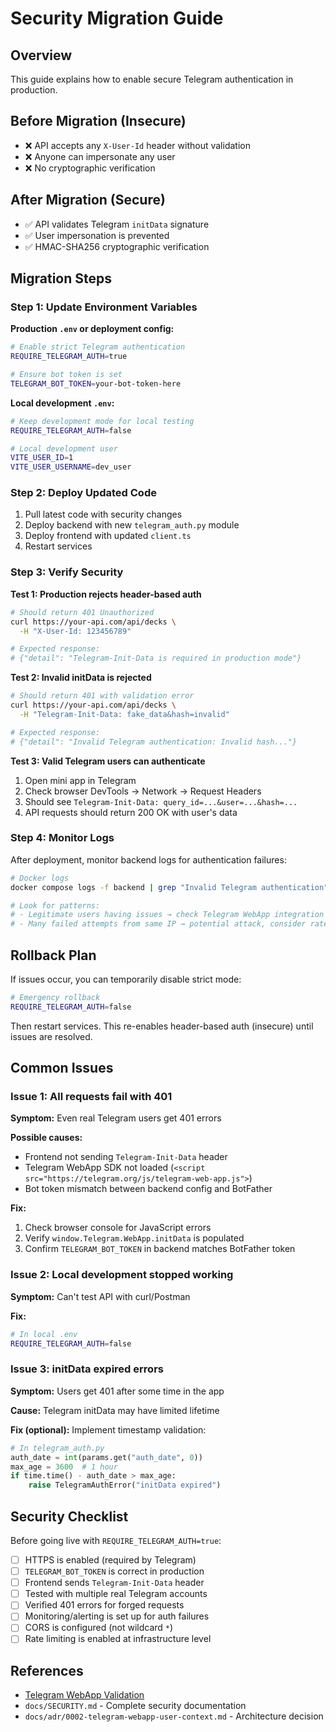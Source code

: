 # Security Migration Guide

## Overview

This guide explains how to enable secure Telegram authentication in production.

## Before Migration (Insecure)

- ❌ API accepts any `X-User-Id` header without validation
- ❌ Anyone can impersonate any user
- ❌ No cryptographic verification

## After Migration (Secure)

- ✅ API validates Telegram `initData` signature
- ✅ User impersonation is prevented
- ✅ HMAC-SHA256 cryptographic verification

## Migration Steps

### Step 1: Update Environment Variables

**Production `.env` or deployment config:**
```bash
# Enable strict Telegram authentication
REQUIRE_TELEGRAM_AUTH=true

# Ensure bot token is set
TELEGRAM_BOT_TOKEN=your-bot-token-here
```

**Local development `.env`:**
```bash
# Keep development mode for local testing
REQUIRE_TELEGRAM_AUTH=false

# Local development user
VITE_USER_ID=1
VITE_USER_USERNAME=dev_user
```

### Step 2: Deploy Updated Code

1. Pull latest code with security changes
2. Deploy backend with new `telegram_auth.py` module
3. Deploy frontend with updated `client.ts`
4. Restart services

### Step 3: Verify Security

**Test 1: Production rejects header-based auth**
```bash
# Should return 401 Unauthorized
curl https://your-api.com/api/decks \
  -H "X-User-Id: 123456789"

# Expected response:
# {"detail": "Telegram-Init-Data is required in production mode"}
```

**Test 2: Invalid initData is rejected**
```bash
# Should return 401 with validation error
curl https://your-api.com/api/decks \
  -H "Telegram-Init-Data: fake_data&hash=invalid"

# Expected response:
# {"detail": "Invalid Telegram authentication: Invalid hash..."}
```

**Test 3: Valid Telegram users can authenticate**
1. Open mini app in Telegram
2. Check browser DevTools → Network → Request Headers
3. Should see `Telegram-Init-Data: query_id=...&user=...&hash=...`
4. API requests should return 200 OK with user's data

### Step 4: Monitor Logs

After deployment, monitor backend logs for authentication failures:

```bash
# Docker logs
docker compose logs -f backend | grep "Invalid Telegram authentication"

# Look for patterns:
# - Legitimate users having issues → check Telegram WebApp integration
# - Many failed attempts from same IP → potential attack, consider rate limiting
```

## Rollback Plan

If issues occur, you can temporarily disable strict mode:

```bash
# Emergency rollback
REQUIRE_TELEGRAM_AUTH=false
```

Then restart services. This re-enables header-based auth (insecure) until issues are resolved.

## Common Issues

### Issue 1: All requests fail with 401

**Symptom:** Even real Telegram users get 401 errors

**Possible causes:**
- Frontend not sending `Telegram-Init-Data` header
- Telegram WebApp SDK not loaded (`<script src="https://telegram.org/js/telegram-web-app.js">`)
- Bot token mismatch between backend config and BotFather

**Fix:**
1. Check browser console for JavaScript errors
2. Verify `window.Telegram.WebApp.initData` is populated
3. Confirm `TELEGRAM_BOT_TOKEN` in backend matches BotFather token

### Issue 2: Local development stopped working

**Symptom:** Can't test API with curl/Postman

**Fix:**
```bash
# In local .env
REQUIRE_TELEGRAM_AUTH=false
```

### Issue 3: initData expired errors

**Symptom:** Users get 401 after some time in the app

**Cause:** Telegram initData may have limited lifetime

**Fix (optional):** Implement timestamp validation:
```python
# In telegram_auth.py
auth_date = int(params.get("auth_date", 0))
max_age = 3600  # 1 hour
if time.time() - auth_date > max_age:
    raise TelegramAuthError("initData expired")
```

## Security Checklist

Before going live with `REQUIRE_TELEGRAM_AUTH=true`:

- [ ] HTTPS is enabled (required by Telegram)
- [ ] `TELEGRAM_BOT_TOKEN` is correct in production
- [ ] Frontend sends `Telegram-Init-Data` header
- [ ] Tested with multiple real Telegram accounts
- [ ] Verified 401 errors for forged requests
- [ ] Monitoring/alerting is set up for auth failures
- [ ] CORS is configured (not wildcard `*`)
- [ ] Rate limiting is enabled at infrastructure level

## References

- [Telegram WebApp Validation](https://core.telegram.org/bots/webapps#validating-data-received-via-the-mini-app)
- `docs/SECURITY.md` - Complete security documentation
- `docs/adr/0002-telegram-webapp-user-context.md` - Architecture decision
